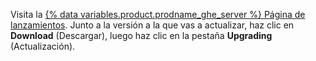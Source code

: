 Visita la [{% data variables.product.prodname_ghe_server %} Página de lanzamientos](https://enterprise.github.com/releases). Junto a la versión a la que vas a actualizar, haz clic en **Download** (Descargar), luego haz clic en la pestaña **Upgrading** (Actualización).

